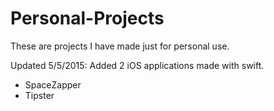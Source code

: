 # Personal-Projects
These are projects I have made just for personal use.

Updated 5/5/2015:
Added 2 iOS applications made with swift.
- SpaceZapper
- Tipster
